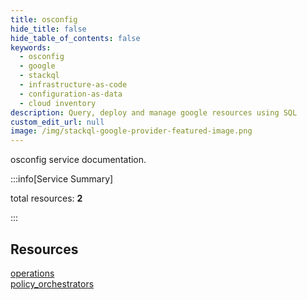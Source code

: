 ```yaml
---
title: osconfig
hide_title: false
hide_table_of_contents: false
keywords:
  - osconfig
  - google
  - stackql
  - infrastructure-as-code
  - configuration-as-data
  - cloud inventory
description: Query, deploy and manage google resources using SQL
custom_edit_url: null
image: /img/stackql-google-provider-featured-image.png
---
```


osconfig service documentation.

:::info[Service Summary]

total resources: __2__  

:::

## Resources
<div class="row">
<div class="providerDocColumn">
<a href="/osconfig/operations/">operations</a>
</div>
<div class="providerDocColumn">
<a href="/osconfig/policy_orchestrators/">policy_orchestrators</a>
</div>
</div>